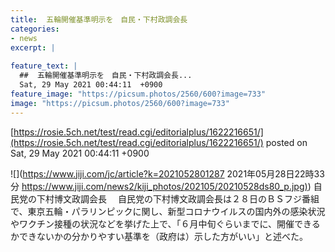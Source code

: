 ```yaml
---
title:  五輪開催基準明示を　自民・下村政調会長  
categories:
- news
excerpt: |
  
feature_text: |
  ##  五輪開催基準明示を　自民・下村政調会長...
  Sat, 29 May 2021 00:44:11  +0900
feature_image: "https://picsum.photos/2560/600?image=733"
image: "https://picsum.photos/2560/600?image=733"
---
```


[https://rosie.5ch.net/test/read.cgi/editorialplus/1622216651/](https://rosie.5ch.net/test/read.cgi/editorialplus/1622216651/)
posted on Sat, 29 May 2021 00:44:11  +0900

<!--more-->

![](https://www.jiji.com/jc/article?k=2021052801287 2021年05月28日22時33分 [https://www.jiji.com/news2/kiji_photos/202105/20210528ds80_p.jpg)](https://www.jiji.com/news2/kiji_photos/202105/20210528ds80_p.jpg)) 自民党の下村博文政調会長 　自民党の下村博文政調会長は２８日のＢＳフジ番組で、東京五輪・パラリンピックに関し、新型コロナウイルスの国内外の感染状況やワクチン接種の状況などを挙げた上で、「６月中旬ぐらいまでに、開催できるかできないかの分かりやすい基準を（政府は）示した方がいい」と述べた。
